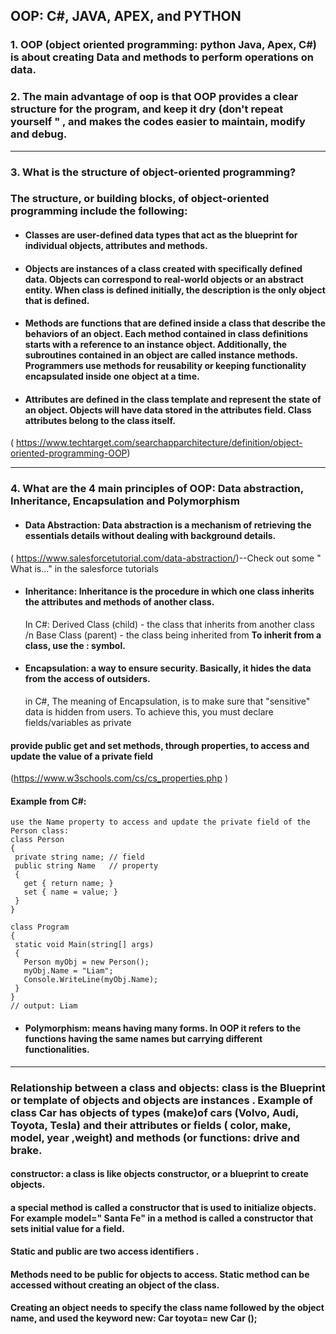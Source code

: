## OOP: C#, JAVA, APEX, and PYTHON

### 1. OOP (object oriented programming: python Java, Apex, C#) is about creating Data and methods to perform operations on data. 


### 2. The main advantage of oop is that OOP provides a clear structure for the program, and keep it dry (don't repeat yourself " , and makes the codes easier to maintain, modify and debug. 
***
### 3. What is the structure of object-oriented programming?
### The structure, or building blocks, of object-oriented programming include the following:
* #### Classes are user-defined data types that act as the blueprint for individual objects, attributes and methods.
* #### Objects are instances of a class created with specifically defined data. Objects can correspond to real-world objects or an abstract entity. When class is defined initially, the description is the only object that is defined.
* #### Methods are functions that are defined inside a class that describe the behaviors of an object. Each method contained in class definitions starts with a reference to an instance object. Additionally, the subroutines contained in an object are called instance methods. Programmers use methods for reusability or keeping functionality encapsulated inside one object at a time.
* #### Attributes are defined in the class template and represent the state of an object. Objects will have data stored in the attributes field. Class attributes belong to the class itself.
( https://www.techtarget.com/searchapparchitecture/definition/object-oriented-programming-OOP) 
***
### 4. What are the 4 main principles of OOP: Data abstraction, Inheritance, Encapsulation and Polymorphism
 *  #### Data Abstraction: Data abstraction is a mechanism of retrieving the essentials details without dealing with background details.
  ( https://www.salesforcetutorial.com/data-abstraction/)--Check out some " What is..." in the salesforce tutorials
 *  #### Inheritance: Inheritance is the procedure in which one class inherits the attributes and methods of another class.  
    In C#: Derived Class (child) - the class that inherits from another class  /n
           Base Class (parent) - the class being inherited from 
         **To inherit from a class, use the : symbol.**
 *  #### Encapsulation: a way to ensure security. Basically, it hides the data from the access of outsiders.
      in C#, The meaning of Encapsulation, is to make sure that "sensitive" data is hidden from users. To achieve this, you must declare fields/variables as private
   #### provide public get and set methods, through properties, to access and update the value of a private field
   (https://www.w3schools.com/cs/cs_properties.php ) 
 #### Example from C#: 
 ```
 use the Name property to access and update the private field of the Person class:
 class Person
{
  private string name; // field
  public string Name   // property
  {
    get { return name; }
    set { name = value; }
  }
}

class Program
{
  static void Main(string[] args)
  {
    Person myObj = new Person();
    myObj.Name = "Liam";
    Console.WriteLine(myObj.Name);
  }
}
// output: Liam

```
 *  #### Polymorphism: means having many forms. In OOP it refers to the functions having the same names but carrying different functionalities.

*** 
### Relationship between a class and objects: class is the Blueprint or template of objects and objects are instances . Example of class  Car has objects of types (make)of cars (Volvo, Audi, Toyota, Tesla) and their attributes or fields ( color, make, model, year ,weight) and methods (or functions: drive and brake.

####  constructor: a class is like objects constructor, or a blueprint to create objects.
#### a special method is called a constructor that is used to initialize objects. For example model=" Santa Fe" in a method is called a constructor that sets initial value for a field. 
#### Static and public are two access identifiers .

#### Methods need to be public for objects to access. Static method can be accessed without creating an object of the class. 

#### Creating an object needs to specify the class name followed by the object name, and used the keyword new: Car toyota= new Car ();
